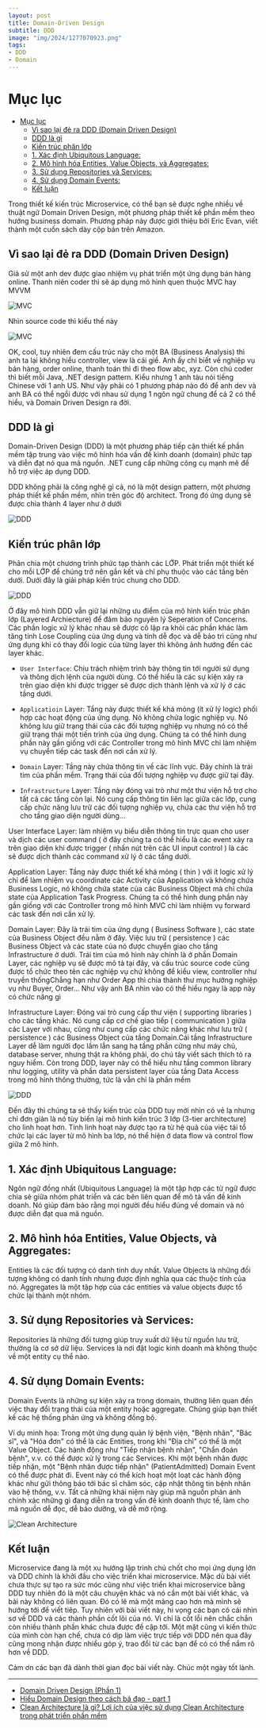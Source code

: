 ```yaml
---
layout: post
title: Domain-Driven Design
subtitle: DDD
image: "img/2024/1277070923.png"
tags:
- DDD
- Domain
---
```


# Mục lục

- [Mục lục](#mục-lục)
	- [Vì sao lại đẻ ra DDD (Domain Driven Design)](#vì-sao-lại-đẻ-ra-ddd-domain-driven-design)
	- [DDD là gì](#ddd-là-gì)
	- [Kiến trúc phân lớp](#kiến-trúc-phân-lớp)
	- [1. Xác định Ubiquitous Language:](#1-xác-định-ubiquitous-language)
	- [2. Mô hình hóa Entities, Value Objects, và Aggregates:](#2-mô-hình-hóa-entities-value-objects-và-aggregates)
	- [3. Sử dụng Repositories và Services:](#3-sử-dụng-repositories-và-services)
	- [4. Sử dụng Domain Events:](#4-sử-dụng-domain-events)
	- [Kết luận](#kết-luận)

Trong thiết kế kiến trúc Microservice, có thể bạn sẽ được nghe nhiều về thuật ngữ Domain Driven Design, một phương pháp thiết kế phần mềm theo hướng business domain. Phương pháp này được giới thiệu bởi Eric Evan, viết thành một cuốn sách dày cộp bán trên Amazon.

## Vì sao lại đẻ ra DDD (Domain Driven Design)

Giả sử một anh dev được giao nhiệm vụ phát triển một ứng dụng bán hàng online. Thanh niên coder thì sẽ áp dụng mô hình quen thuộc MVC hay MVVM

![MVC](https://boxxv.github.io/img/2024/MVC-Architecture.webp "MVC")

Nhìn source code thì kiểu thế này

![MVC](https://boxxv.github.io/img/2024/image6.png "MVC")

OK, cool, tuy nhiên đem cấu trúc này cho một BA (Business Analysis) thì anh ta lại không hiểu controller, view là cái giề. Anh ấy chỉ biết về nghiệp vụ bán hàng, order online, thanh toán thì đi theo flow abc, xyz. Còn chú coder thì biết mỗi Java, .NET design pattern. Kiểu nhưng 1 anh tàu nói tiếng Chinese với 1 anh US. Như vậy phải có 1 phương pháp nào đó để anh dev và anh BA có thể ngồi được với nhau sử dụng 1 ngôn ngữ chung để cả 2 có thể hiểu, và Domain Driven Design ra đời.


## DDD là gì

Domain-Driven Design (DDD) là một phương pháp tiếp cận thiết kế phần mềm tập trung vào việc mô hình hóa vấn đề kinh doanh (domain) phức tạp và diễn đạt nó qua mã nguồn. .NET cung cấp những công cụ mạnh mẽ để hỗ trợ việc áp dụng DDD.

DDD không phải là công nghệ gì cả, nó là một design pattern, một phương pháp thiết kế phần mềm, nhìn trên góc độ architect. Trong đó ứng dụng sẽ được chia thành 4 layer như ở dưới

![DDD](https://images.viblo.asia/bd72ae51-ee5a-4683-a22a-1b0b3e236d50.png "DDD")

## Kiến trúc phân lớp

Phân chia một chương trình phức tạp thành các LỚP. Phát triển một thiết kế cho mỗi LỚP để chúng trở nên gắn kết và chỉ phụ thuộc vào các tầng bên dưới. Dưới đây là giải pháp kiến trúc chung cho DDD.

![DDD](https://images.viblo.asia/15e94d23-9cf3-4a72-864a-ce68ddc855fe.jpg "DDD")

Ở đây mô hình DDD vẫn giữ lại những ưu điểm của mô hình kiến trúc phân lớp (Layered Archiecture) để đảm bảo nguyên lý Seperation of Concerns. Các phần logic xử lý khác nhau sẽ được cô lập ra khỏi các phần khác làm tăng tính Lose Coupling của ứng dụng và tính dễ đọc và dễ bảo trì cũng như ứng dụng khi có thay đổi logic của từng layer thì không ảnh hướng đến các layer khác.

- `User Interface`: Chịu trách nhiệm trình bày thông tin tới người sử dụng và thông dịch lệnh của người dùng. Có thể hiểu là các sự kiện xảy ra trên giao diện khi được trigger sẽ được dịch thành lệnh và xử lý ở các tầng dưới.

- `Applicatioin` Layer: Tầng này được thiết kế khá mỏng (ít xử lý logic) phối hợp các hoạt động của ứng dụng. Nó không chứa logic nghiệp vụ. Nó không lưu giữ trạng thái của các đối tượng nghiệp vụ nhưng nó có thể giữ trạng thái một tiến trình của ứng dụng. Chúng ta có thể hình dung phần này gần giống với các Controller trong mô hình MVC chỉ làm nhiệm vụ chuyển tiếp các task đến nơi cần xử lý.

- `Domain` Layer: Tầng này chứa thông tin về các lĩnh vực. Đây chính là trái tim của phần mềm. Trạng thái của đối tượng nghiệp vụ được giữ tại đây.

- `Infrastructure` Layer: Tầng này đóng vai trò như một thư viện hỗ trợ cho tất cả các tầng còn lại. Nó cung cấp thông tin liên lạc giữa các lớp, cung cấp chức năng lưu trữ các đối tượng nghiệp vụ, chứa các thư viện hỗ trợ cho tầng giao diện người dùng...

User  Interface Layer:  làm nhiệm vụ biểu diễn thông tin trực quan cho user và dịch các user command ( ở đây chúng ta có thể hiểu là các event xảy ra trên giao diện khi được trigger ( nhấn nút trên các UI input control ) là các sẽ được dịch thành các command xử lý ở các tầng dưới.

Application Layer: Tầng này được thiết kế khá mỏng ( thin ) với ít logic xử  lý chỉ để làm nhiệm vụ coordinate các Activity của Application và không chứa Business Logic, nó không chứa state của các Business Object mà chỉ chứa state của Application Task Progress. Chúng ta có thể hình dung phần này gần giống với các Controller trong mô hình MVC chỉ làm nhiệm vụ forward các task đến nơi cần xử lý.

Domain Layer: Đây là trái tim của ứng dụng ( Business Software ), các  state của Business Object đều nằm ở đây. Việc lưu trữ ( persistence ) các Business Object và các state của nó được chuyển giao cho tầng Infrastructure ở dưới. Trái tim của mô hình này chính là ở phần Domain Layer, các nghiệp vụ sẽ được mô tả tại đây, và cấu trúc source code cũng được tổ chức theo tên các nghiệp vụ chứ không để kiểu view, controller như truyền thốngChẳng hạn như Order App thì chia thành thư mục hướng nghiệp vụ như Buyer, Order… Như vậy anh BA nhìn vào có thể hiểu ngay là app này có chức năng gì

Infrastructure Layer:  Đóng vai trò cung cấp thư viện ( supporting libraries ) cho các tầng khác. Nó cung cấp cơ chế giao tiếp ( communication ) giữa các Layer  với nhau, cũng như cung cấp các chức năng khác như lưu trữ ( persistence ) các Business Object của tầng Domain.Cái tầng Infrastructure Layer dễ làm người đọc lầm lẫn sang hạ tầng phần cứng như máy chủ, database server, nhưng thật ra không phải, do chú tây viết sách thích tỏ ra nguy hiểm. Còn trong DDD, layer này có thể hiểu như tầng common library như logging, utility và phần data persistent layer của tầng Data Access trong mô hình thông thường, tức là vẫn chỉ là phần mềm

![DDD](https://boxxv.github.io/img/2024/image6.png "DDD")

Đến đây thì chúng ta sẽ thấy kiến trúc của DDD tuy mới nhìn có vẻ lạ nhưng chỉ đơn giản là nó tùy biến lại mô hình kiến trúc 3 lớp (3-tier architecture) cho linh hoạt hơn. Tính linh hoạt này được tạo ra từ hệ quả của việc tái tổ chức lại các layer từ mô hình ba lớp, nó thể hiện ở data flow và control flow giữa 2 mô hình.


## 1. Xác định Ubiquitous Language:

Ngôn ngữ đồng nhất (Ubiquitous Language) là một tập hợp các từ ngữ được chia sẻ giữa nhóm phát triển và các bên liên quan để mô tả vấn đề kinh doanh. Nó giúp đảm bảo rằng mọi người đều hiểu đúng về domain và nó được diễn đạt qua mã nguồn.

## 2. Mô hình hóa Entities, Value Objects, và Aggregates:

Entities là các đối tượng có danh tính duy nhất. Value Objects là những đối tượng không có danh tính nhưng được định nghĩa qua các thuộc tính của nó. Aggregates là một tập hợp của các entities và value objects được tổ chức lại thành một nhóm.

## 3. Sử dụng Repositories và Services:

Repositories là những đối tượng giúp truy xuất dữ liệu từ nguồn lưu trữ, thường là cơ sở dữ liệu. Services là nơi đặt logic kinh doanh mà không thuộc về một entity cụ thể nào.

## 4. Sử dụng Domain Events:

Domain Events là những sự kiện xảy ra trong domain, thường liên quan đến việc thay đổi trạng thái của một entity hoặc aggregate. Chúng giúp bạn thiết kế các hệ thống phản ứng và không đồng bộ.

Ví dụ minh họa: Trong một ứng dụng quản lý bệnh viện, "Bệnh nhân", "Bác sĩ", và "Hóa đơn" có thể là các Entities, trong khi "Địa chỉ" có thể là một Value Object. Các hành động như "Tiếp nhận bệnh nhân", "Chẩn đoán bệnh", v.v. có thể được xử lý trong các Services. Khi một bệnh nhân được tiếp nhận, một "Bệnh nhân được tiếp nhận" (PatientAdmitted) Domain Event có thể được phát đi. Event này có thể kích hoạt một loạt các hành động khác như gửi thông báo tới bác sĩ chăm sóc, cập nhật thông tin bệnh nhân vào hệ thống, v.v. Tất cả những khái niệm này giúp mã nguồn phản ánh chính xác những gì đang diễn ra trong vấn đề kinh doanh thực tế, làm cho mã nguồn dễ đọc, dễ bảo dưỡng, và dễ mở rộng.

![Clean Architecture](https://boxxv.github.io/img/2024/clean-architecture-4.jpg "Clean Architecture")

## Kết luận

Microservice đang là một xu hướng lập trình chủ chốt cho mọi ứng dụng lớn và DDD chính là khởi đầu cho việc triển khai microservice. Mặc dù bài viết chưa thực sự tạo ra sức móc cũng như việc triển khai microservice bằng DDD tuy nhiên đó là một câu chuyện khác và nó cần một bài viết khác, và bài này không có liên quan. Đó có lẽ mà một mảng cao hơn mà mình sẽ hướng tới để viết tiêp. Tuy nhiên với bài viết này, hi vọng các bạn có cái nhìn sơ về DDD và các thành phần cốt lõi của nó. Vì chỉ là cốt lỗi nên chắc chắn còn nhiều thành phần khác chưa được đề cập tới. Một mặt cũng vì kiến thức của mình còn hạn chế, chưa có dịp làm việc trực tiếp với DDD nên qua đây cũng mong nhận được nhiều góp ý, trao đổi từ các bạn để có có thể nắm rõ hơn về DDD.

Cảm ơn các bạn đã dành thời gian đọc bài viết này. Chúc một ngày tốt lành.


-----
- [Domain Driven Design (Phần 1)](https://viblo.asia/p/domain-driven-design-phan-1-mrDGMOExkzL)
- [Hiểu Domain Design theo cách bá đạo - part 1](https://www.giaosucan.com/2018/08/hieu-domain-design-theo-cach-ba-ao-part.html)
- [Clean Architecture là gì? Lợi ích của việc sử dụng Clean Architecture trong phát triển phần mềm](https://fptshop.com.vn/tin-tuc/danh-gia/clean-architecture-180441)